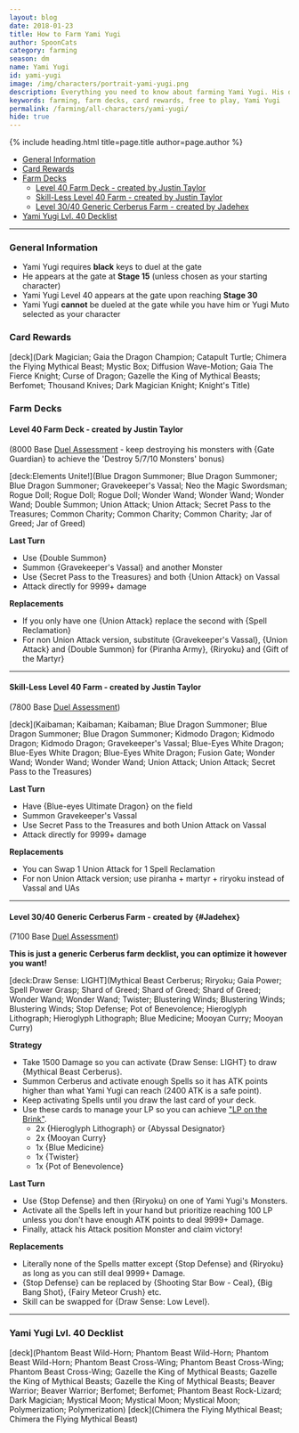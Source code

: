 ```yaml
---
layout: blog
date: 2018-01-23
title: How to Farm Yami Yugi
author: SpoonCats
category: farming
season: dm
name: Yami Yugi
id: yami-yugi
image: /img/characters/portrait-yami-yugi.png
description: Everything you need to know about farming Yami Yugi. His decklist, card rewards, top level farm decks with strategy information and free to play card replacements. This article will help you farm Yami Yugi as efficiently as possible!
keywords: farming, farm decks, card rewards, free to play, Yami Yugi
permalink: /farming/all-characters/yami-yugi/
hide: true
---
```


{% include heading.html title=page.title author=page.author %}

- [General Information](#general-information)
- [Card Rewards](#card-rewards)
- [Farm Decks](#farm-decks)
    - [Level 40 Farm Deck - created by Justin Taylor](#justin1)
    - [Skill-Less Level 40 Farm - created by Justin Taylor](#justin2)
	- [Level 30/40 Generic Cerberus Farm - created by Jadehex](#jadehex)
- [Yami Yugi Lvl. 40 Decklist](#40) 	

---

### General Information
- Yami Yugi requires **black** keys to duel at the gate
- He appears at the gate at **Stage 15** (unless chosen as your starting character)
- Yami Yugi Level 40 appears at the gate upon reaching **Stage 30**
- Yami Yugi **cannot** be dueled at the gate while you have him or Yugi Muto selected as your character

### Card Rewards

[deck](Dark Magician; Gaia the Dragon Champion; Catapult Turtle; Chimera the Flying Mythical Beast; Mystic Box; Diffusion Wave-Motion; Gaia The Fierce Knight; Curse of Dragon; Gazelle the King of Mythical Beasts; Berfomet; Thousand Knives; Dark Magician Knight; Knight's Title)

### Farm Decks

<a name="justin1"></a>
#### Level 40 Farm Deck - created by Justin Taylor
(8000 Base [Duel Assessment](/farming/duel-assessment-score/) - keep destroying his monsters with {Gate Guardian} to achieve the 'Destroy 5/7/10 Monsters' bonus)

[deck:Elements Unite!](Blue Dragon Summoner; Blue Dragon Summoner; Blue Dragon Summoner; Gravekeeper's Vassal; Neo the Magic Swordsman; Rogue Doll; Rogue Doll; Rogue Doll; Wonder Wand; Wonder Wand; Wonder Wand; Double Summon; Union Attack; Union Attack; Secret Pass to the Treasures; Common Charity; Common Charity; Common Charity; Jar of Greed; Jar of Greed)

**Last Turn** 
- Use {Double Summon}
- Summon {Gravekeeper's Vassal} and another Monster
- Use {Secret Pass to the Treasures} and both {Union Attack} on Vassal 
- Attack directly for 9999+ damage
	
**Replacements**
- If you only have one {Union Attack} replace the second with {Spell Reclamation}
- For non Union Attack version, substitute {Gravekeeper's Vassal}, {Union Attack} and {Double Summon} for {Piranha Army}, {Riryoku} and {Gift of the Martyr}

---

<a name="justin2"></a>
#### Skill-Less Level 40 Farm - created by Justin Taylor
(7800 Base [Duel Assessment](/farming/duel-assessment-score/))

[deck](Kaibaman; Kaibaman; Kaibaman; Blue Dragon Summoner; Blue Dragon Summoner; Blue Dragon Summoner; Kidmodo Dragon; Kidmodo Dragon; Kidmodo Dragon; Gravekeeper's Vassal; Blue-Eyes White Dragon; Blue-Eyes White Dragon; Blue-Eyes White Dragon; Fusion Gate; Wonder Wand; Wonder Wand; Wonder Wand; Union Attack; Union Attack; Secret Pass to the Treasures)

**Last Turn** 
- Have {Blue-eyes Ultimate Dragon} on the field
- Summon Gravekeeper's Vassal 
- Use Secret Pass to the Treasures and both Union Attack on Vassal 
- Attack directly for 9999+ damage
 
**Replacements**
* You can Swap 1 Union Attack for 1 Spell Reclamation
* For non Union Attack version; use piranha + martyr + riryoku instead of Vassal and UAs

---

<a name="jadehex"></a>
#### Level 30/40 Generic Cerberus Farm - created by {#Jadehex}
(7100 Base [Duel Assessment](/farming/duel-assessment-score/))

**This is just a generic Cerberus farm decklist, you can optimize it however you want!**

[deck:Draw Sense: LIGHT](Mythical Beast Cerberus; Riryoku; Gaia Power; Spell Power Grasp; Shard of Greed; Shard of Greed; Shard of Greed; Wonder Wand; Wonder Wand; Twister; Blustering Winds; Blustering Winds; Blustering Winds; Stop Defense; Pot of Benevolence; Hieroglyph Lithograph; Hieroglyph Lithograph; Blue Medicine; Mooyan Curry; Mooyan Curry)

**Strategy**
- Take 1500 Damage so you can activate {Draw Sense: LIGHT} to draw {Mythical Beast Cerberus}.
- Summon Cerberus and activate enough Spells so it has ATK points higher than what Yami Yugi can reach (2400 ATK is a safe point).
- Keep activating Spells until you draw the last card of your deck.
- Use these cards to manage your LP so you can achieve ["LP on the Brink"](/farming/duel-assessment-score/).
    - 2x {Hieroglyph Lithograph} or {Abyssal Designator}
	- 2x {Mooyan Curry}
	- 1x {Blue Medicine}
	- 1x {Twister}
	- 1x {Pot of Benevolence}

**Last Turn**
- Use {Stop Defense} and then {Riryoku} on one of Yami Yugi's Monsters.
- Activate all the Spells left in your hand but prioritize reaching 100 LP unless you don't have enough ATK points to deal 9999+ Damage.
- Finally, attack his Attack position Monster and claim victory!

**Replacements**
- Literally none of the Spells matter except {Stop Defense} and {Riryoku} as long as you can still deal 9999+ Damage.
- {Stop Defense} can be replaced by {Shooting Star Bow - Ceal}, {Big Bang Shot}, {Fairy Meteor Crush} etc.
- Skill can be swapped for {Draw Sense: Low Level}.

---

<a name="40"></a>
### Yami Yugi Lvl. 40 Decklist

[deck](Phantom Beast Wild-Horn; Phantom Beast Wild-Horn; Phantom Beast Wild-Horn; Phantom Beast Cross-Wing; Phantom Beast Cross-Wing; Phantom Beast Cross-Wing; Gazelle the King of Mythical Beasts; Gazelle the King of Mythical Beasts; Gazelle the King of Mythical Beasts; Beaver Warrior; Beaver Warrior; Berfomet; Berfomet; Phantom Beast Rock-Lizard; Dark Magician; Mystical Moon; Mystical Moon; Mystical Moon; Polymerization; Polymerization)
[deck](Chimera the Flying Mythical Beast; Chimera the Flying Mythical Beast)
